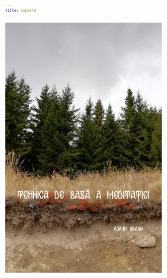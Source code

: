 ```yaml
---
title: Copertă
---
```

<img class="book-cover" src="/assets/images/teka/03-basic-method.jpg" alt="Mantra divină">

